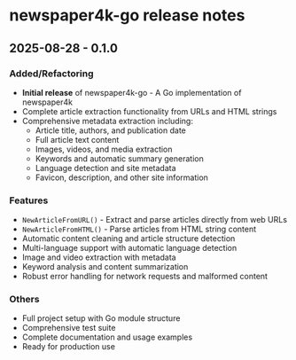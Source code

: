 # newspaper4k-go release notes

## 2025-08-28 - 0.1.0

### Added/Refactoring

- **Initial release** of newspaper4k-go - A Go implementation of newspaper4k
- Complete article extraction functionality from URLs and HTML strings
- Comprehensive metadata extraction including:
  - Article title, authors, and publication date
  - Full article text content
  - Images, videos, and media extraction
  - Keywords and automatic summary generation
  - Language detection and site metadata
  - Favicon, description, and other site information

### Features

- `NewArticleFromURL()` - Extract and parse articles directly from web URLs
- `NewArticleFromHTML()` - Parse articles from HTML string content
- Automatic content cleaning and article structure detection
- Multi-language support with automatic language detection
- Image and video extraction with metadata
- Keyword analysis and content summarization
- Robust error handling for network requests and malformed content

### Others

- Full project setup with Go module structure
- Comprehensive test suite
- Complete documentation and usage examples
- Ready for production use
